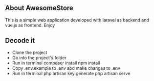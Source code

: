 ## About AwesomeStore

This is a simple web application developed with laravel as backend and vue.js as frontend. Enjoy 


## Decode it

- Clone the project
- Go into the project's folder
- Run in terminal
    composer install
    npm install
- Copy .env.example to .env abd make changes to .env
- Run in terminal
    php artisan key:generate
    php artisan serve

